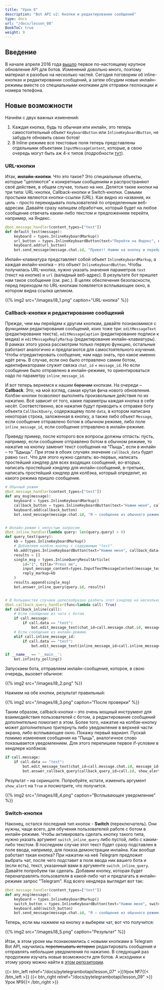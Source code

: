 ```yaml
---
title: "Урок 8"
description: "Bot API v2: Кнопки и редактирование сообщений"
type: docs
url: "/docs/lesson_08"
BookToC: true
weight: 9
---
```


## Введение 
В начале апреля 2016 года [вышло](https://telegram.org/blog/bots-2-0) первое по-настоящему крупное обновление API для ботов. Изменений довольно много, поэтому материал я разобью на несколько частей. Сегодня поговорим об inline-кнопках и редактировании сообщений, а затем обсудим новые инлайн-режимы вместе со специальными кнопками для отправки геолокации и номера телефона.

## Новые возможности
Начнём с двух важных изменений:  
1) Каждая кнопка, будь то обычная или инлайн, это теперь самостоятельный объект `KeyboardButton` или `InlineKeyboardButton`, не забудьте обновить своих ботов!  
2) В Inline-режиме все текстовые поля теперь представлены отдельными объектами `InputMessageContent`, которые, в свою очередь могут быть аж 4-х типов (подробности [тут](https://core.telegram.org/bots/api#inputmessagecontent)).

### URL-кнопки
Итак, **инлайн-кнопки**. Что это такое? Это специальные объекты, которые "цепляются" к конкретным сообщениям и распространяют своё действие, в общем случае, только на них. Делятся такие кнопки на три типа: URL-кнопки, Callback-кнопки и Switch-кнопки.
Самыми простыми являются кнопки-ссылки (URL). Как видно из названия, их цель - просто перекидывать пользователей по определенным веб-адресам. Давайте сразу напишем обработчик, который будет на любое сообщение отвечать каким-либо текстом и предложением перейти, например, на Яндекс.

```python
@bot.message_handler(content_types=["text"])
def default_test(message):
    keyboard = types.InlineKeyboardMarkup()
    url_button = types.InlineKeyboardButton(text="Перейти на Яндекс", url="https://ya.ru")
    keyboard.add(url_button)
    bot.send_message(message.chat.id, "Привет! Нажми на кнопку и перейди в поисковик.", reply_markup=keyboard)
```

Инлайн-клавиатура представляет собой объект `InlineKeyboardMarkup`, а каждая инлайн-кнопка – это объект `InlineKeyboardButton`. Чтобы получилась URL-кнопка, нужно указать значения параметров `text` (текст на кнопке) и `url` (валидный веб-адрес). В результате бот пришлет нам такое сообщение (см. рис.). В целях обеспечения безопасности, перед переходом по URL-кнопкам появляется всплывающее окно, в котором видна ссылка целиком.

{{% img2 src="/images/l8_1.png" caption="URL-кнопка" %}}

### Callback-кнопки и редактирование сообщений

Прежде, чем мы перейдем к другим кнопкам, давайте познакомимся с функциями редактирования сообщений, коих тоже три: `editMessageText` (редактирование текста), `editMessageCaption` (редактирование подписи к медиа) и `editMessageReplyMarkup` (редактирование инлайн-клавиатуры). В рамках этого урока рассмотрим только первую функцию, остальные работают аналогично и предлагаются для самостоятельного изучения.  
Чтобы отредактировать сообщение, нам надо знать, про какое именно идёт речь. В случае, если оно было отправлено самим ботом, идентификаторами служит связка `chat_id` + `message_id`. Но если сообщение было отправлено в инлайн-режиме, то ориентироваться надо по параметру `inline_message_id`.

И вот теперь вернемся к нашим ~~баранам~~ кнопкам. На очереди – **Callback**. Это, на мой взгляд, самая крутая фича нового обновления. Колбэк-кнопки позволяют выполнять произвольные действия по их нажатию. Всё зависит от того, какие параметры каждая кнопка в себе несёт. Соответственно, все нажатия будут приводить к отправке боту объекта `CallbackQuery`, содержащему поле `data`, в котором написана некоторая строка, заложенная в кнопку, а также либо объект `Message`, если сообщение отправлено ботом в обычном режиме, либо поле `inline_message_id`, если сообщение отправлено в инлайн-режиме.

Приведу пример, после которого все вопросы должны отпасть: пусть, например, если сообщение отправлено ботом в обычном режиме, то нажатие на кнопку заменит текст сообщения на "Пыщь", если в инлайн – то "Бдыщь". При этом в обоих случаях значение `callback_data` будет равно `test`. Что для этого нужно сделать: во-первых, написать простейший хэндлер для всех входящих сообщений, во-вторых, написать простейший хэндлер для инлайн-сообщений, в-третьих, написать простейший хэндлер для колбэка, который определит, из какого режима пришло сообщение.

```python
# Обычный режим
@bot.message_handler(content_types=["text"])
def any_msg(message):
    keyboard = types.InlineKeyboardMarkup()
    callback_button = types.InlineKeyboardButton(text="Нажми меня", callback_data="test")
    keyboard.add(callback_button)
    bot.send_message(message.chat.id, "Я – сообщение из обычного режима", reply_markup=keyboard)


# Инлайн-режим с непустым запросом
@bot.inline_handler(lambda query: len(query.query) > 0)
def query_text(query):
    kb = types.InlineKeyboardMarkup()
    # Добавляем колбэк-кнопку с содержимым "test"
    kb.add(types.InlineKeyboardButton(text="Нажми меня", callback_data="test"))
    results = []
    single_msg = types.InlineQueryResultArticle(
        id="1", title="Press me",
        input_message_content=types.InputTextMessageContent(message_text="Я – сообщение из инлайн-режима"),
        reply_markup=kb
    )
    results.append(single_msg)
    bot.answer_inline_query(query.id, results)


# В большинстве случаев целесообразно разбить этот хэндлер на несколько маленьких
@bot.callback_query_handler(func=lambda call: True)
def callback_inline(call):
    # Если сообщение из чата с ботом
    if call.message:
        if call.data == "test":
            bot.edit_message_text(chat_id=call.message.chat.id, message_id=call.message.message_id, text="Пыщь")
    # Если сообщение из инлайн-режима
    elif call.inline_message_id:
        if call.data == "test":
            bot.edit_message_text(inline_message_id=call.inline_message_id, text="Бдыщь")

if __name__ == '__main__':
    bot.infinity_polling()
```

Запускаем бота, отправляем инлайн-сообщение, которое, в свою очередь, вызовет обычное:

{{% img2 src="/images/l8_2.png" %}}

Нажмем на обе кнопки, результат правильный:

{{% img2 src="/images/l8_3.png" caption="После проверки" %}}

Таким образом, callback-кнопки – это очень мощный инструмент для взаимодействия пользователей с ботом, а редактирование сообщений дополнительно помогает в этом.
Более того, нажатие на колбэк-кнопку может дополнительно тригернуть либо уведомление в верхней части экрана, либо всплывающее окно. Покажу первый вариант. Пускай помимо изменения сообщения на "Пыщь", аналогичное слово показывается уведомлением. Для этого перепишем первое if-условие в хендлере колбэков:

```python
if call.message:
    if call.data == "test":
        bot.edit_message_text(chat_id=call.message.chat.id, message_id=call.message.message_id, text="Пыщь")
        bot.answer_callback_query(callback_query_id=call.id, show_alert=False, text="Пыщь!")
```

Результат – на скриншоте. Попробуйте, кстати, изменить аргумент `show_alert` на `True` и посмотрите, что получится.

{{% img2 src="/images/l8_4.png" caption="Всплывающее уведомление" %}}

### Switch-кнопки
Наконец, остался последний тип кнопок - **Switch** (переключатель). Они нужны, чаще всего, для обучения пользователей работе с ботом в инлайн-режиме. Чтобы активировать сделать кнопку такого типа, нужно указать аргумент `switch_inline_query` либо пустой, либо с каким-либо текстом. В последнем случае этот текст будет сразу подставлен в поле ввода, например, для показа демонстрации инлайна. Как вообще работает такая кнопка? При нажатии на неё Telegram предложит выбрать чат, после чего подставит в поле ввода ник вашего бота и (если есть), текст, указанный вами в аргументе `switch_inline_query`. Давайте попробуем так сделать. Добавим кнопку, которая будет перенаправлять пользователя в какой-либо чат и предлагать в инлайн-режиме запрос "Telegram". Код всего хендлера выглядит вот так:

```python
@bot.message_handler(content_types=["text"])
def any_msg(message):
    keyboard = types.InlineKeyboardMarkup()
    switch_button = types.InlineKeyboardButton(text="Нажми меня", switch_inline_query="Telegram")
    keyboard.add(switch_button)
    bot.send_message(message.chat.id, "Я – сообщение из обычного режима", reply_markup=keyboard)
```

Теперь, если мы нажмем на кнопку и выберем чат, вот что получится:

{{% img2 src="/images/l8_5.png" caption="Результат" %}}

Итак, в этом уроке мы познакомились с новыми кнопками в Telegram Bot API, научились ~~переписывать историю~~ редактировать сообщения и отправлять небольшие уведомления по нажатию. В следующий раз продолжим изучать новые возможности для ботов.
А исходники к этому уроку можно найти в [этом репозитории](https://github.com/MasterGroosha/telegram-tutorial).

{{< btn_left relref="/docs/pytelegrambotapi/lesson_07" >}}Урок №7{{< /btn_left >}}
{{< btn_right relref="/docs/pytelegrambotapi/lesson_09" >}}Урок №9{{< /btn_right >}}